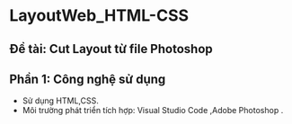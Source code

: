 
#  LayoutWeb_HTML-CSS
## Đề tài: Cut Layout từ file Photoshop
## Phần 1: Công nghệ sử dụng
- Sử dụng HTML,CSS.
- Môi trường phát triển tích hợp: Visual Studio Code ,Adobe Photoshop .

